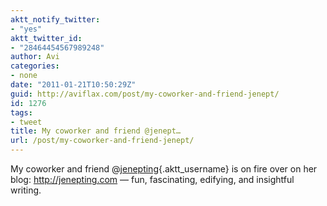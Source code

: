 ```yaml
---
aktt_notify_twitter:
- "yes"
aktt_twitter_id:
- "28464454567989248"
author: Avi
categories:
- none
date: "2011-01-21T10:50:29Z"
guid: http://aviflax.com/post/my-coworker-and-friend-jenept/
id: 1276
tags:
- tweet
title: My coworker and friend @jenept…
url: /post/my-coworker-and-friend-jenept/
---
```

My coworker and friend @[jenepting](http://twitter.com/jenepting){.aktt_username} is on fire over on her blog: <a href="http://jenepting.com" rel="nofollow">http://jenepting.com</a> — fun, fascinating, edifying, and insightful writing.